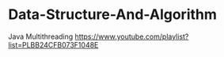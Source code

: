 # Data-Structure-And-Algorithm
Java Multithreading
https://www.youtube.com/playlist?list=PLBB24CFB073F1048E